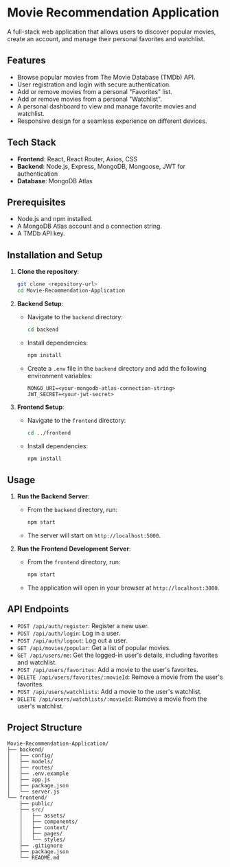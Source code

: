 # Movie Recommendation Application

A full-stack web application that allows users to discover popular movies, create an account, and manage their personal favorites and watchlist.

## Features

*   Browse popular movies from The Movie Database (TMDb) API.
*   User registration and login with secure authentication.
*   Add or remove movies from a personal "Favorites" list.
*   Add or remove movies from a personal "Watchlist".
*   A personal dashboard to view and manage favorite movies and watchlist.
*   Responsive design for a seamless experience on different devices.

## Tech Stack

*   **Frontend**: React, React Router, Axios, CSS
*   **Backend**: Node.js, Express, MongoDB, Mongoose, JWT for authentication
*   **Database**: MongoDB Atlas

## Prerequisites

*   Node.js and npm installed.
*   A MongoDB Atlas account and a connection string.
*   A TMDb API key.

## Installation and Setup

1.  **Clone the repository**:
    ```bash
    git clone <repository-url>
    cd Movie-Recommendation-Application
    ```

2.  **Backend Setup**:
    *   Navigate to the `backend` directory:
        ```bash
        cd backend
        ```
    *   Install dependencies:
        ```bash
        npm install
        ```
    *   Create a `.env` file in the `backend` directory and add the following environment variables:
        ```
        MONGO_URI=<your-mongodb-atlas-connection-string>
        JWT_SECRET=<your-jwt-secret>
        ```

3.  **Frontend Setup**:
    *   Navigate to the `frontend` directory:
        ```bash
        cd ../frontend
        ```
    *   Install dependencies:
        ```bash
        npm install
        ```

## Usage

1.  **Run the Backend Server**:
    *   From the `backend` directory, run:
        ```bash
        npm start
        ```
    *   The server will start on `http://localhost:5000`.

2.  **Run the Frontend Development Server**:
    *   From the `frontend` directory, run:
        ```bash
        npm start
        ```
    *   The application will open in your browser at `http://localhost:3000`.

## API Endpoints

*   `POST /api/auth/register`: Register a new user.
*   `POST /api/auth/login`: Log in a user.
*   `POST /api/auth/logout`: Log out a user.
*   `GET /api/movies/popular`: Get a list of popular movies.
*   `GET /api/users/me`: Get the logged-in user's details, including favorites and watchlist.
*   `POST /api/users/favorites`: Add a movie to the user's favorites.
*   `DELETE /api/users/favorites/:movieId`: Remove a movie from the user's favorites.
*   `POST /api/users/watchlists`: Add a movie to the user's watchlist.
*   `DELETE /api/users/watchlists/:movieId`: Remove a movie from the user's watchlist.

## Project Structure

```
Movie-Recommendation-Application/
├── backend/
│   ├── config/
│   ├── models/
│   ├── routes/
│   ├── .env.example
│   ├── app.js
│   ├── package.json
│   └── server.js
└── frontend/
    ├── public/
    ├── src/
    │   ├── assets/
    │   ├── components/
    │   ├── context/
    │   ├── pages/
    │   └── styles/
    ├── .gitignore
    ├── package.json
    └── README.md